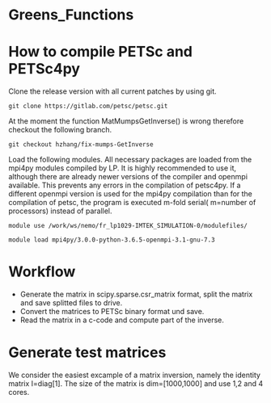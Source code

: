 # Greens_Functions
# How to compile PETSc and PETSc4py
Clone the release version with all current patches by using git.

`git clone https://gitlab.com/petsc/petsc.git`

At the moment the function MatMumpsGetInverse() is wrong therefore checkout the following branch.

`git checkout hzhang/fix-mumps-GetInverse`

Load the following modules. All necessary packages are loaded from the mpi4py modules compiled by LP. It is highly recommended to use it, although there are already newer versions of the compiler and openmpi available. This prevents any errors in the compilation of petsc4py. If a different openmpi version is used for the mpi4py compilation than for the compilation of petsc, the program is executed m-fold serial( m=number of processors) instead of parallel. 
 
`module use /work/ws/nemo/fr_lp1029-IMTEK_SIMULATION-0/modulefiles/`

`module load mpi4py/3.0.0-python-3.6.5-openmpi-3.1-gnu-7.3 `

# Workflow
* Generate the matrix in scipy.sparse.csr_matrix format, split the matrix and save splitted files to drive.
* Convert the matrices to PETSc binary format und save. 
* Read the matrix in a c-code and compute part of the inverse.

# Generate test matrices 
We consider the easiest excample of a matrix inversion, namely the identity matrix I=diag[1]. The size of the matrix is dim=[1000,1000] and use 1,2 and 4 cores. 
